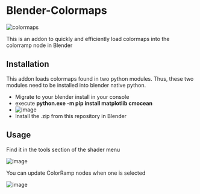 # Blender-Colormaps

![colormaps](https://user-images.githubusercontent.com/76405582/182592080-b02c832b-cc95-4c06-812c-8621240ce2d3.png)

This is an addon to quickly and efficiently load colormaps into the colorramp node in Blender

## Installation
This addon loads colormaps found in two python modules. Thus, these two modules need to be installed into blender native python.
* Migrate to your blender install in your console
* execute **python.exe -m pip install matplotlib cmocean**
* ![image](https://user-images.githubusercontent.com/76405582/182594708-de9a8a89-9d34-4f38-92d4-4dc7d014ae3c.png)
* Install the .zip from this repository in Blender

## Usage
Find it in the tools section of the shader menu

![image](https://user-images.githubusercontent.com/76405582/182595555-5b345980-9d05-4f3b-812f-20368df0d2e3.png)

You can update ColorRamp nodes when one is selected

![image](https://user-images.githubusercontent.com/76405582/182595655-afbbf15e-5dee-4e59-a838-54eeeafc17ab.png)

